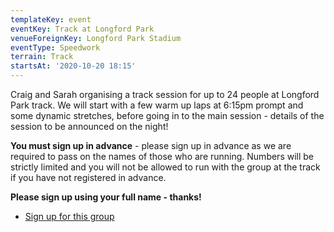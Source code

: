 ```yaml
---
templateKey: event
eventKey: Track at Longford Park
venueForeignKey: Longford Park Stadium
eventType: Speedwork
terrain: Track
startsAt: '2020-10-20 18:15'
---
```

Craig and Sarah organising a track session for up to 24 people at Longford Park track. We will start with a few 
warm up laps at 6:15pm prompt and some dynamic stretches, before going in to the main session - details of the session 
to be announced on the night!

**You must sign up in advance** - please sign up in advance as we are required to pass on the names of those who are 
running. Numbers will be strictly limited and you will not be allowed to run with the group at the track if you have 
not registered in advance.

**Please sign up using your full name - thanks!**

* [Sign up for this group](https://doodle.com/poll/ramu7wpea4wy8wsm)
